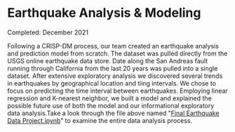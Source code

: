 # Earthquake Analysis & Modeling
Completed: December 2021

Following a CRISP-DM process, our team created an earthquake analysis and prediction model from scratch. The dataset was pulled directly from the USGS online earthquake data store. Date along the San Andreas fault running through California from the last 20 years was pulled into a single dataset. After extensive exploratory analysis we discovered several trends in earthquakes by geographical location and tiing intervals. We chose to focus on predicting the time interval between earthquakes. Employing linear regression and K-nearest neighbor, we built a model and explained the possible future use of both the model and our informational exploratory data analysis.Take a look through the file above named "[Final Earthquake Data Project.ipynb](https://github.com/ryanbenac33/ProjectShowcase/blob/main/Earthquake%20Analysis%20%26%20Modeling/Final%20Earthquake%20Data%20Project.ipynb)" to examine the entire data analysis process. 
